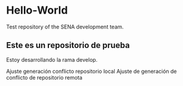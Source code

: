 # Hello-World
Test repository of the SENA development team.

## Este es un repositorio de prueba


Estoy desarrollando la rama develop.

Ajuste generación conflicto repositorio local
Ajuste de generación de conflicto de repositorio remota


